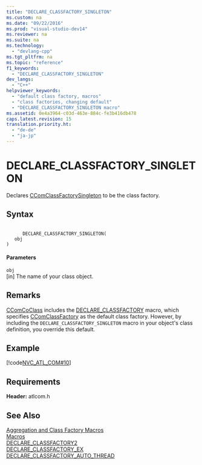 ```yaml
---
title: "DECLARE_CLASSFACTORY_SINGLETON"
ms.custom: na
ms.date: "09/22/2016"
ms.prod: "visual-studio-dev14"
ms.reviewer: na
ms.suite: na
ms.technology: 
  - "devlang-cpp"
ms.tgt_pltfrm: na
ms.topic: "reference"
f1_keywords: 
  - "DECLARE_CLASSFACTORY_SINGLETON"
dev_langs: 
  - "C++"
helpviewer_keywords: 
  - "default class factory, macros"
  - "class factories, changing default"
  - "DECLARE_CLASSFACTORY_SINGLETON macro"
ms.assetid: 0e4a3964-c03d-463e-884c-fe3b416db478
caps.latest.revision: 15
translation.priority.ht: 
  - "de-de"
  - "ja-jp"
---
```

# DECLARE_CLASSFACTORY_SINGLETON
Declares [CComClassFactorySingleton](../VS_csharp/ccomclassfactorysingleton-class.md) to be the class factory.  
  
## Syntax  
  
```  
  
      DECLARE_CLASSFACTORY_SINGLETON(   
   obj    
)  
```  
  
#### Parameters  
 `obj`  
 [in] The name of your class object.  
  
## Remarks  
 [CComCoClass](../VS_csharp/ccomcoclass-class.md) includes the [DECLARE_CLASSFACTORY](../VS_csharp/declare_classfactory.md) macro, which specifies [CComClassFactory](../VS_csharp/ccomclassfactory-class.md) as the default class factory. However, by including the `DECLARE_CLASSFACTORY_SINGLETON` macro in your object's class definition, you override this default.  
  
## Example  
 [!code[NVC_ATL_COM#10](../VS_csharp/codesnippet/CPP/declare_classfactory_singleton_1.h)]  
  
## Requirements  
 **Header:** atlcom.h  
  
## See Also  
 [Aggregation and Class Factory Macros](../VS_csharp/aggregation-and-class-factory-macros.md)   
 [Macros](../VS_csharp/atl-macros.md)   
 [DECLARE_CLASSFACTORY2](../VS_csharp/declare_classfactory2.md)   
 [DECLARE_CLASSFACTORY_EX](../VS_csharp/declare_classfactory_ex.md)   
 [DECLARE_CLASSFACTORY_AUTO_THREAD](../VS_csharp/declare_classfactory_auto_thread.md)